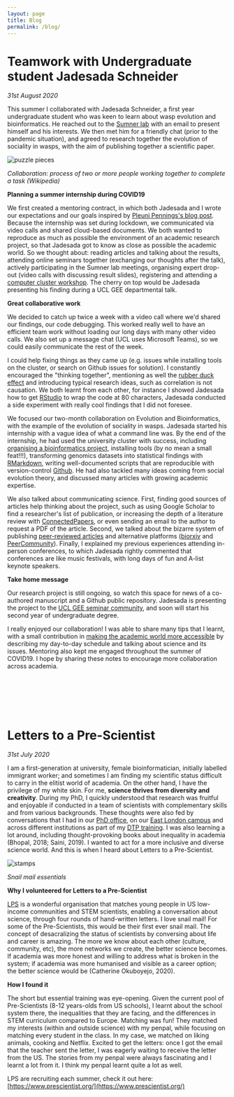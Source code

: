 ```yaml
---
layout: page
title: Blog
permalink: /blog/
---
```


 
 
# Teamwork with Undergraduate student Jadesada Schneider
*31st August 2020*

This summer I collaborated with Jadesada Schneider, a first year undergraduate student who was keen to learn about wasp evolution and bioinformatics. He reached out to the [Sumner lab](http://www.sumnerlab.co.uk/) with an email to present himself and his interests. We then met him for a friendly chat (prior to the pandemic situation), and agreed to research together the evolution of sociality in wasps, with the aim of publishing together a scientific paper.

![puzzle pieces](../assets/collaboration.jpg)


_Collaboration: process of two or more people working together to complete a task (Wikipedia)_

**Planning a summer internship during COVID19**

We first created a mentoring contract, in which both Jadesada and I wrote our expectations and our goals inspired by [Pleuni Pennings's blog post](https://abetterscientist.wordpress.com/2020/05/07/how-we-run-an-inclusive-online-coding-program-for-biology-and-chem-undergrads-in-2020/). Because the internship was set during lockdown, we communicated via video calls and shared cloud-based documents. We both wanted to reproduce as much as possible the environment of an academic research project, so that Jadesada got to know as close as possible the academic world. So we thought about: reading articles and talking about the results, attending online seminars together (exchanging our thoughts after the talk), actively participating in the Sumner lab meetings, organising expert drop-out (video calls with discussing result slides), registering and attending a [computer cluster workshop](https://www.ucl.ac.uk/research-it-services/services/research-it-training). The cherry on top would be Jadesada presenting his finding during a UCL GEE departmental talk. 

**Great collaborative work**

We decided to catch up twice a week with a video call where we'd shared our findings, our code debugging. This worked really well to have an efficient team work without loading our long days with many other video calls. We also set up a message chat (UCL uses Microsoft Teams), so we could easily communicate the rest of the week.

I could help fixing things as they came up (e.g. issues while installing tools on the cluster, or search on Github issues for solution). I constantly encouraged the "thinking together", mentioning as well the [rubber duck effect](https://en.wikipedia.org/wiki/Rubber_duck_debugging) and introducing typical research ideas, such as correlation is not causation. We both learnt from each other, for instance I showed Jadesada how to get [RStudio](https://twitter.com/rstudiotips) to wrap the code at 80 characters, Jadesada conducted a side experiment with really cool findings that I did not foresee.

We focused our two-month collaboration on Evolution and Bioinformatics, with the example of the evolution of sociality in wasps. Jadesada started his internship with a vague idea of what a command line was. By the end of the internship, he had used the university cluster with success, including [organising a bioinformatics project](https://journals.plos.org/ploscompbiol/article?id=10.1371/journal.pcbi.1000424), installing tools (by no mean a small feat!!!), transforming genomics datasets into statistical findings with [RMarkdown](https://rmarkdown.rstudio.com/), writing well-documented scripts that are reproducible with version-control [Github](https://docs.github.com/en/github/getting-started-with-github). He had also tackled many ideas coming from social evolution theory, and discussed many articles with growing academic expertise.

We also talked about communicating science. First, finding good sources of articles help thinking about the project, such as using Google Scholar to find a researcher's list of publication, or increasing the depth of a literature review with [ConnectedPapers](https://www.connectedpapers.com/), or even sending an email to the author to request a PDF of the article. Second, we talked about the bizarre system of publishing [peer-reviewed articles](https://theconversation.com/hate-the-peer-review-process-einstein-did-too-27405) and alternative platforms ([biorxiv](https://www.biorxiv.org/) and [PeerCommunity](https://peercommunityin.org/)). Finally, I explained my previous experiences attending in-person conferences, to which Jadesada rightly commented that conferences are like music festivals, with long days of fun and A-list keynote speakers.


**Take home message**

Our research project is still ongoing, so watch this space for news of a co-authored manuscript and a Github public repository. Jadesada is presenting the project to the [UCL GEE seminar community](https://www.ucl.ac.uk/biosciences/departments/genetics-evolution-and-environment/gee-events?collection=drupal-life-sciences-events&meta_UclOrgUnit=%22Genetics%2CEvolution+and+Environment%22&&ge_DateFilter=20200828), and soon will start his second year of undergraduate degree.

I really enjoyed our collaboration! I was able to share many tips that I learnt, with a small contribution in [making the academic world more accessible](https://www.ucl.ac.uk/equality-diversity-inclusion/) by describing my day-to-day schedule and talking about science and its issues. Mentoring also kept me engaged throughout the summer of COVID19. I hope by sharing these notes to encourage more collaboration across academia.


<p>&nbsp;</p>

<p>&nbsp;</p>

<p>&nbsp;</p>


 
# Letters to a Pre-Scientist
*31st July 2020*

I am a first-generation at university, female bioinformatician, initially labelled immigrant worker; and sometimes I am finding my scientific status difficult to carry in the elitist world of academia. On the other hand, I have the privilege of my white skin. For me, **science thrives from diversity and creativity**. During my PhD, I quickly understood that research was fruitful and enjoyable if conducted in a team of scientists with complementary skills and from various backgrounds. These thoughts were also fed by conversations that I had in our [PhD office](https://wurmlab.github.io/team/), on our [East London campus](https://www.qmul.ac.uk/about/) and across different institutions as part of my [DTP training](https://london-nerc-dtp.org/). I was also learning a lot around, including thought-provoking books about inequality in academia (Bhopal, 2018; Saini, 2019). I wanted to act for a more inclusive and diverse science world. And this is when I heard about Letters to a Pre-Scientist.

![stamps](../assets/stamps.jpg)


_Snail mail essentials_

**Why I volunteered for Letters to a Pre-Scientist**

[LPS](https://www.prescientist.org/) is a wonderful organisation that matches young people in US low-income communities and STEM scientists, enabling a conversation about science, through four rounds of hand-written letters. I love snail mail! For some of the Pre-Scientists, this would be their first ever snail mail. The concept of desacralizing the status of scientists by conversing about life and career is amazing. The more we know about each other (culture, community, etc), the more networks we create, the better science becomes. If academia was more honest and willing to address what is broken in the system; if academia was more humanised and visible as a career option; the better science would be (Catherine Okuboyejo, 2020).

**How I found it**

The short but essential training was eye-opening. Given the current pool of Pre-Scientists (8-12 years-olds from US schools), I learnt about the school system there, the inequalities that they are facing, and the differences in STEM curriculum compared to Europe.
Matching was fun! They matched my interests (within and outside science) with my penpal, while focusing on matching every student in the class. In my case, we matched on liking animals, cooking and Netflix.
Excited to get the letters: once I got the email that the teacher sent the letter, I was eagerly waiting to receive the letter from the US. The stories from my penpal were always fascinating and I learnt a lot from it. I think my penpal learnt quite a lot as well.

LPS are recruiting each summer, check it out here: [https://www.prescientist.org/](https://www.prescientist.org/)
